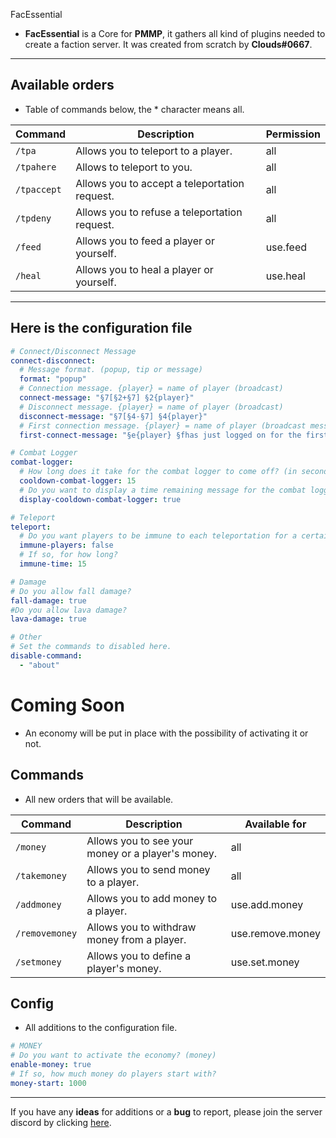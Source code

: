 FacEssential
* **FacEssential** is a Core for **PMMP**, it gathers all kind of plugins needed to create a faction server. It was created from scratch by **Clouds#0667**. 
---------------
Available orders 
----------------
* Table of commands below, the * character means all.

| Command     | Description                                   | Permission    |
|-------------|-----------------------------------------------|---------------|
| `/tpa`      | Allows you to teleport to a player.           | all           |
| `/tpahere`  | Allows to teleport to you.                    | all           |
| `/tpaccept` | Allows you to accept a teleportation request. | all           |
| `/tpdeny`   | Allows you to refuse a teleportation request. | all           |
| `/feed`     | Allows you to feed a player or yourself.      | use.feed      |
| `/heal`     | Allows you to heal a player or yourself.      | use.heal      |
-----
Here is the configuration file
------------------------------
```yaml
# Connect/Disconnect Message
connect-disconnect:
  # Message format. (popup, tip or message)
  format: "popup"
  # Connection message. {player} = name of player (broadcast)
  connect-message: "§7[§2+§7] §2{player}"
  # Disconnect message. {player} = name of player (broadcast)
  disconnect-message: "§7[§4-§7] §4{player}"
  # First connection message. {player} = name of player (broadcast message)
  first-connect-message: "§e{player} §fhas just logged on for the first time, welcome!"

# Combat Logger
combat-logger:
  # How long does it take for the combat logger to come off? (in second)
  cooldown-combat-logger: 15
  # Do you want to display a time remaining message for the combat logger?
  display-cooldown-combat-logger: true

# Teleport
teleport:
  # Do you want players to be immune to each teleportation for a certain time?
  immune-players: false
  # If so, for how long?
  immune-time: 15

# Damage
# Do you allow fall damage?
fall-damage: true
#Do you allow lava damage?
lava-damage: true

# Other
# Set the commands to disabled here.
disable-command:
  - "about"
```
Coming Soon
===========
* An economy will be put in place with the possibility of activating it or not.

Commands
--------
* All new orders that will be available.

| Command        | Description                                       | Available for    |
|----------------|---------------------------------------------------|------------------|
| `/money`       | Allows you to see your money or a player's money. | all              |
| `/takemoney`   | Allows you to send money to a player.             | all              |
| `/addmoney`    | Allows you to add money to a player.              | use.add.money    |
| `/removemoney` | Allows you to withdraw money from a player.       | use.remove.money |
| `/setmoney`    | Allows you to define a player's money.            | use.set.money    |
Config
------
* All additions to the configuration file.
```yaml
# MONEY
# Do you want to activate the economy? (money)
enable-money: true
# If so, how much money do players start with?
money-start: 1000
```
----------------

If you have any **ideas** for additions or a **bug** to report, please join the server discord by clicking [here](https://discord.gg/kARpD3DsdU).


